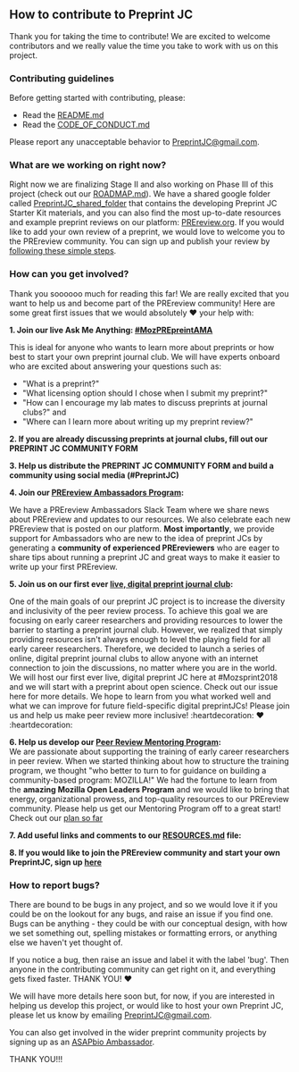 ## How to contribute to Preprint JC

Thank you for taking the time to contribute! We are excited to welcome contributors and we really value the time you take to work with us on this project.

### Contributing guidelines
Before getting started with contributing, please:
* Read the [README.md](https://github.com/SamanthaHindle/preprint_JournalClub/blob/master/README.md)
* Read the [CODE_OF_CONDUCT.md](https://github.com/SamanthaHindle/preprint_JournalClub/blob/master/CODE_OF_CONDUCT.md)

Please report any unacceptable behavior to PreprintJC@gmail.com.

### What are we working on right now?
Right now we are finalizing Stage II and also working on Phase III of this project (check out our [ROADMAP.md](https://github.com/SamanthaHindle/preprint_JournalClub/blob/master/ROADMAP.md)). We have a shared google folder called [PreprintJC_shared_folder](https://drive.google.com/open?id=1RmH0yhNtL0l75zYtwCELbaiRRwgyfXAVHu-SceMlyCM) that contains the developing Preprint JC Starter Kit materials, and you can also find the most up-to-date resources and example preprint reviews on our platform: [PREreview.org](https://prereview.org). If you would like to add your own review of a preprint, we would love to welcome you to the PREreview community. You can sign up and publish your review by [following these simple steps](https://prereview.org/users/8850/articles/199648-getting-started-on-prereview-a-step-by-step-guide). 

### How can you get involved?

Thank you soooooo much for reading this far! We are really excited that you want to help us and become part of the PREreview community! Here are some great first issues that we would absolutely :heart: your help with:

__1. Join our live Ask Me Anything: [#MozPREpreintAMA](https://github.com/SamanthaHindle/preprint_JournalClub/issues/14)__

This is ideal for anyone who wants to learn more about preprints or how best to start your own preprint journal club. We will have experts onboard who are excited about answering your questions such as:  
* "What is a preprint?"  
* "What licensing option should I chose when I submit my preprint?"<br/>
* "How can I encourage my lab mates to discuss preprints at journal clubs?" and  
* "Where can I learn more about writing up my preprint review?"<br/>
 
__2. If you are already discussing preprints at journal clubs, fill out our PREPRINT JC COMMUNITY FORM__ 

__3. Help us distribute the PREPRINT JC COMMUNITY FORM  and build a community using social media (#PreprintJC)__

__4. Join our [PREreview Ambassadors Program](https://github.com/SamanthaHindle/preprint_JournalClub/issues/13):__<br/>

We have a PREreview Ambassadors Slack Team where we share news about PREreview and updates to our resources. We also celebrate each new PREreview that is posted on our platform. **Most importantly**, we provide support for Ambassadors who are new to the idea of preprint JCs by generating a __community of experienced PREreviewers__ who are eager to share tips about running a preprint JC and great ways to make it easier to write up your first PREreview.

__5. Join us on our first ever [live, digital preprint journal club](https://github.com/SamanthaHindle/preprint_JournalClub/issues/):__

One of the main goals of our preprint JC project is to increase the diversity and inclusivity of the peer review process. To achieve this goal we are focusing on early career researchers and providing resources to lower the barrier to starting a preprint journal club. However, we realized that simply providing resources isn't always enough to level the playing field for  all early career researchers. Therefore, we decided to launch a series of online, digital preprint journal clubs to allow anyone with an internet connection to join the discussions, no matter where you are in the world. We will host our first ever live, digital preprint JC here at #Mozsprint2018 and we will start with a preprint about open science. Check out our issue here for more details. We hope to learn from you what worked well and what we can improve for future field-specific digital preprintJCs! Please join us and help us make peer review more inclusive! :heartdecoration: :heart: :heartdecoration:

__6. Help us develop our [Peer Review Mentoring Program](https://github.com/SamanthaHindle/preprint_JournalClub/issues/12):__  
We are passionate about supporting the training of early career researchers in peer review. When we started thinking about how to structure the training program, we thought "who better to turn to for guidance on building a community-based program: MOZILLA!" We had the fortune to learn from the **amazing Mozilla Open Leaders Program** and we would like to bring that energy, organizational prowess, and top-quality resources to our PREreview community. Please help us get our Mentoring Program off to a great start! Check out our [plan so far](https://github.com/SamanthaHindle/preprint_JournalClub/issues/12)  

__7. Add useful links and comments to our [RESOURCES.md](https://github.com/SamanthaHindle/preprint_JournalClub/blob/master/RESOURCES.md) file:__  

__8. If you would like to join the PREreview community and start your own PreprintJC, sign up [here]()__  


### How to report bugs?

There are bound to be bugs in any project, and so we would love it if you could be on the lookout for any bugs, and raise an issue if you find one. Bugs can be anything - they could be with our conceptual design, with how we set something out, spelling mistakes or formatting errors, or anything else we haven't yet thought of.

If you notice a bug, then raise an issue and label it with the label 'bug'. Then anyone in the contributing community can get right on it, and everything gets fixed faster. THANK YOU! :heart:

We will have more details here soon but, for now, if you are interested in helping us develop this project, or would like to host your own Preprint JC, please let us know by emailing PreprintJC@gmail.com.

You can also get involved in the wider preprint community projects by signing up as an [ASAPbio Ambassador](http://asapbio.org/asapbio-ambassadors).

THANK YOU!!!
